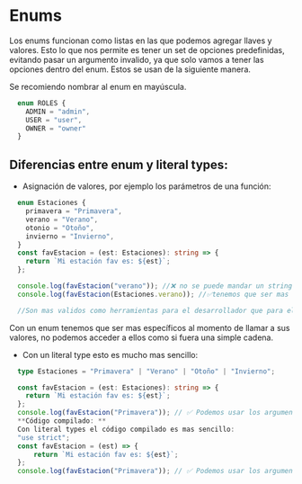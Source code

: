 # Enums

Los enums funcionan como listas en las que podemos agregar llaves y valores. Esto lo que nos permite es tener un set de opciones predefinidas, evitando pasar un argumento invalido, ya que solo vamos a tener las opciones dentro del enum. Estos se usan de la siguiente manera.

Se recomiendo nombrar al enum en mayúscula.

```ts
  enum ROLES {
    ADMIN = "admin",
    USER = "user",
    OWNER = "owner"
  }
```

## Diferencias entre enum y literal types:


- Asignación de valores, por ejemplo los parámetros de una función:

```ts
  enum Estaciones {
    primavera = "Primavera",
    verano = "Verano",
    otonio = "Otoño",
    invierno = "Invierno",
  }
  const favEstacion = (est: Estaciones): string => {
    return `Mi estación fav es: ${est}`;
  };

  console.log(favEstacion("verano")); //❌ no se puede mandar un string suelto
  console.log(favEstacion(Estaciones.verano)); //✅tenemos que ser mas especificos

  //Son mas validos como herramientas para el desarrollador que para el usuario final
```
Con un enum tenemos que ser mas específicos al momento de llamar a sus valores, no podemos acceder a ellos como si fuera una simple cadena.

- Con un literal type esto es mucho mas sencillo:

```ts
  type Estaciones = "Primavera" | "Verano" | "Otoño" | "Invierno";

  const favEstacion = (est: Estaciones): string => {
    return `Mi estación fav es: ${est}`;
  };
  console.log(favEstacion("Primavera")); // ✅ Podemos usar los argumentos como si fuera js nativo
  **Código compilado: **
  Con literal types el código compilado es mas sencillo:
  "use strict";
  const favEstacion = (est) => {
      return `Mi estación fav es: ${est}`;
  };
  console.log(favEstacion("Primavera")); // ✅ Podemos usar los argumentos como si fuera js nativo
```
